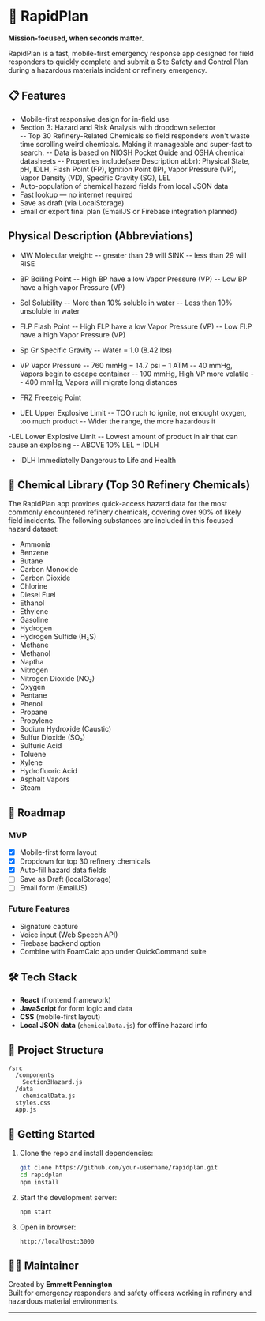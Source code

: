 # 🚒 RapidPlan

**Mission-focused, when seconds matter.**

RapidPlan is a fast, mobile-first emergency response app designed for field responders to quickly complete and submit a Site Safety and Control Plan during a hazardous materials incident or refinery emergency.

## 📋 Features

- Mobile-first responsive design for in-field use
- Section 3: Hazard and Risk Analysis with dropdown selector  
  -- Top 30 Refinery-Related Chemicals so field responders won't waste time scrolling weird chemicals. Making it manageable and super-fast to search.
  -- Data is based on NIOSH Pocket Guide and OSHA chemical datasheets 
  -- Properties include(see Description abbr): Physical State, pH, IDLH, Flash Point (FP), Ignition Point (IP), Vapor Pressure (VP), Vapor Density (VD), Specific Gravity (SG), LEL  
- Auto-population of chemical hazard fields from local JSON data
- Fast lookup — no internet required
- Save as draft (via LocalStorage)
- Email or export final plan (EmailJS or Firebase integration planned)

## Physical Description (Abbreviations)
- MW Molecular weight: 
-- greater than 29 will SINK
-- less than 29 will RISE

- BP Boiling Point
-- High BP have a low Vapor Pressure (VP)
-- Low BP have a high vapor Pressure (VP)

- Sol Solubility
-- More than 10% soluble in water
-- Less than 10% unsoluble in water

- Fl.P Flash Point
-- High Fl.P have a low Vapor Pressure (VP)
-- Low Fl.P have a high Vapor Pressure (VP)

- Sp Gr Specific Gravity
-- Water = 1.0 (8.42 lbs)

- VP Vapor Pressure
-- 760 mmHg = 14.7 psi = 1 ATM
-- 40 mmHg, Vapors begin to escape container
-- 100 mmHg, High VP more volatile
-- 400 mmHg, Vapors will migrate long distances

- FRZ Freezeig Point

- UEL Upper Explosive Limit
-- TOO ruch to ignite, not enought oxygen, too much product
-- Wider the range, the more hazardous it

-LEL Lower Explosive Limit
-- Lowest amount of product in air that  can cause an explosing
-- ABOVE 10% LEL = IDLH

- IDLH Immediatelly Dangerous to Life and Health

## 🧪 Chemical Library (Top 30 Refinery Chemicals)

The RapidPlan app provides quick-access hazard data for the most commonly encountered refinery chemicals, covering over 90% of likely field incidents. The following substances are included in this focused hazard dataset:

- Ammonia
- Benzene
- Butane
- Carbon Monoxide
- Carbon Dioxide
- Chlorine
- Diesel Fuel
- Ethanol
- Ethylene
- Gasoline
- Hydrogen
- Hydrogen Sulfide (H₂S)
- Methane
- Methanol
- Naptha
- Nitrogen
- Nitrogen Dioxide (NO₂)
- Oxygen
- Pentane
- Phenol
- Propane
- Propylene
- Sodium Hydroxide (Caustic)
- Sulfur Dioxide (SO₂)
- Sulfuric Acid
- Toluene
- Xylene
- Hydrofluoric Acid
- Asphalt Vapors
- Steam

## 🚧 Roadmap

### MVP
- [x] Mobile-first form layout
- [x] Dropdown for top 30 refinery chemicals
- [x] Auto-fill hazard data fields
- [ ] Save as Draft (localStorage)
- [ ] Email form (EmailJS)

### Future Features
- Signature capture
- Voice input (Web Speech API)
- Firebase backend option
- Combine with FoamCalc app under QuickCommand suite

## 🛠 Tech Stack

- **React** (frontend framework)
- **JavaScript** for form logic and data
- **CSS** (mobile-first layout)
- **Local JSON data** (`chemicalData.js`) for offline hazard info

## 📁 Project Structure

```
/src
  /components
    Section3Hazard.js
  /data
    chemicalData.js
  styles.css
  App.js
```

## 🚀 Getting Started

1. Clone the repo and install dependencies:
   ```bash
   git clone https://github.com/your-username/rapidplan.git
   cd rapidplan
   npm install
   ```

2. Start the development server:
   ```bash
   npm start
   ```

3. Open in browser:
   ```
   http://localhost:3000
   ```

## 👨‍🚒 Maintainer

Created by **Emmett Pennington**  
Built for emergency responders and safety officers working in refinery and hazardous material environments.

---
